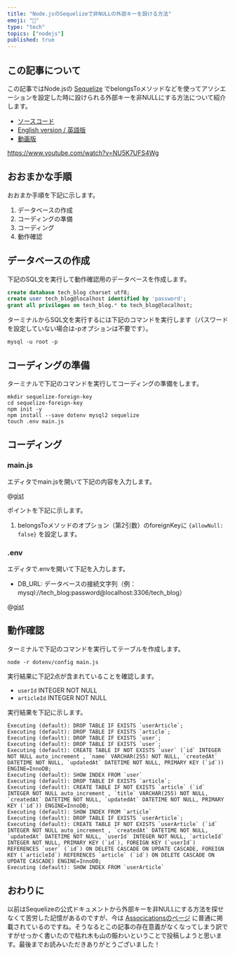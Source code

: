 ```yaml
---
title: "Node.jsのSequelizeで非NULLの外部キーを設ける方法"
emoji: "🍂"
type: "tech"
topics: ["nodejs"]
published: true
---
```


## この記事について

この記事ではNode.jsの [Sequelize](https://sequelize.org/) でbelongsToメソッドなどを使ってアソシエーションを設定した時に設けられる外部キーを非NULLにする方法について紹介します。

- [ソースコード](https://gist.github.com/tatsuyasusukida/547fb468b9bf352ddf9046e2f88a4d5c#file-main-js)
- [English version / 英語版](https://gist.github.com/tatsuyasusukida/547fb468b9bf352ddf9046e2f88a4d5c)
- [動画版](https://www.youtube.com/watch?v=NU5K7UFS4Wg)

https://www.youtube.com/watch?v=NU5K7UFS4Wg



## おおまかな手順

おおまか手順を下記に示します。

1. データベースの作成
2. コーディングの準備
3. コーディング
4. 動作確認


## データベースの作成

下記のSQL文を実行して動作確認用のデータベースを作成します。

```sql
create database tech_blog charset utf8;
create user tech_blog@localhost identified by 'password';
grant all privileges on tech_blog.* to tech_blog@localhost;
```

ターミナルからSQL文を実行するには下記のコマンドを実行します（パスワードを設定していない場合は-pオプションは不要です）。

```shell
mysql -u root -p
```



## コーディングの準備

ターミナルで下記のコマンドを実行してコーディングの準備をします。

```shell
mkdir sequelize-foreign-key
cd sequelize-foreign-key
npm init -y
npm install --save dotenv mysql2 sequelize
touch .env main.js
```



## コーディング

### main.js

エディタでmain.jsを開いて下記の内容を入力します。

@[gist](https://gist.github.com/tatsuyasusukida/547fb468b9bf352ddf9046e2f88a4d5c?file=main.js)

ポイントを下記に示します。

1. belongsToメソッドのオプション（第2引数）のforeignKeyに `{allowNull: false}` を設定します。

### .env

エディタで.envを開いて下記を入力します。

- DB_URL: データベースの接続文字列（例：mysql://tech_blog:password@localhost:3306/tech_blog）

@[gist](https://gist.github.com/tatsuyasusukida/547fb468b9bf352ddf9046e2f88a4d5c?file=.env.example)



## 動作確認

ターミナルで下記のコマンドを実行してテーブルを作成します。

```shell
node -r dotenv/config main.js
```

実行結果に下記2点が含まれていることを確認します。

- `userId` INTEGER NOT NULL
- `articleId` INTEGER NOT NULL

実行結果を下記に示します。

```
Executing (default): DROP TABLE IF EXISTS `userArticle`;
Executing (default): DROP TABLE IF EXISTS `article`;
Executing (default): DROP TABLE IF EXISTS `user`;
Executing (default): DROP TABLE IF EXISTS `user`;
Executing (default): CREATE TABLE IF NOT EXISTS `user` (`id` INTEGER NOT NULL auto_increment , `name` VARCHAR(255) NOT NULL, `createdAt` DATETIME NOT NULL, `updatedAt` DATETIME NOT NULL, PRIMARY KEY (`id`)) ENGINE=InnoDB;
Executing (default): SHOW INDEX FROM `user`
Executing (default): DROP TABLE IF EXISTS `article`;
Executing (default): CREATE TABLE IF NOT EXISTS `article` (`id` INTEGER NOT NULL auto_increment , `title` VARCHAR(255) NOT NULL, `createdAt` DATETIME NOT NULL, `updatedAt` DATETIME NOT NULL, PRIMARY KEY (`id`)) ENGINE=InnoDB;
Executing (default): SHOW INDEX FROM `article`
Executing (default): DROP TABLE IF EXISTS `userArticle`;
Executing (default): CREATE TABLE IF NOT EXISTS `userArticle` (`id` INTEGER NOT NULL auto_increment , `createdAt` DATETIME NOT NULL, `updatedAt` DATETIME NOT NULL, `userId` INTEGER NOT NULL, `articleId` INTEGER NOT NULL, PRIMARY KEY (`id`), FOREIGN KEY (`userId`) REFERENCES `user` (`id`) ON DELETE CASCADE ON UPDATE CASCADE, FOREIGN KEY (`articleId`) REFERENCES `article` (`id`) ON DELETE CASCADE ON UPDATE CASCADE) ENGINE=InnoDB;
Executing (default): SHOW INDEX FROM `userArticle`
```



## おわりに

以前はSequelizeの公式ドキュメントから外部キーを非NULLにする方法を探せなくて苦労した記憶があるのですが、今は [Associcationsのページ](https://sequelize.org/docs/v6/core-concepts/assocs/#mandatory-versus-optional-associations) に普通に掲載されているのですね。そうなるとこの記事の存在意義がなくなってしまう訳ですがせっかく書いたので枯れ木も山の賑わいということで投稿しようと思います。最後までお読みいただきありがとうございました！
